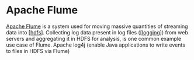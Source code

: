 # Apache Flume

[Apache Flume](https://flume.apache.org/) is a system used for moving massive quantities of streaming data into [[hdfs]]. Collecting log data present in log files ([[logging]]) from web servers and aggregating it in HDFS for analysis, is one common example use case of Flume. Apache log4j (enable Java applications to write events to files in HDFS via Flume)

[//begin]: # "Autogenerated link references for markdown compatibility"
[hdfs]: hdfs "Hadoop Distributed File System (HDFS)"
[logging]: ../software-engineering/logging "Logging"
[//end]: # "Autogenerated link references"
